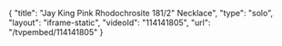 {
    "title": "Jay King Pink Rhodochrosite 181\/2\" Necklace",
    "type": "solo",
    "layout": "iframe-static",
    "videoId": "114141805",
    "url": "\/tvpembed\/114141805"
}